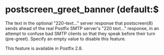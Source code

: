 # postscreen_greet_banner (default:$ 

 The text in the optional "220-text..." server
response that
postscreen(8) sends ahead of the real Postfix SMTP server's "220
text..." response, in an attempt to confuse bad SMTP clients so
that they speak before their turn (pre-greet).  Specify an empty
value to disable this feature.  

 This feature is available in Postfix 2.8. 


